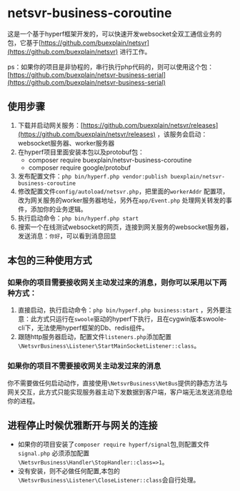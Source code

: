 # netsvr-business-coroutine

这是一个基于hyperf框架开发的，可以快速开发websocket全双工通信业务的包，它基于[https://github.com/buexplain/netsvr](https://github.com/buexplain/netsvr)
进行工作。

ps：如果你的项目是非协程的，串行执行php代码的，则可以使用这个包：[https://github.com/buexplain/netsvr-business-serial](https://github.com/buexplain/netsvr-business-serial)

## 使用步骤

1. 下载并启动网关服务：[https://github.com/buexplain/netsvr/releases](https://github.com/buexplain/netsvr/releases)
   ，该服务会启动：websocket服务器、worker服务器
2. 在hyperf项目里面安装本包以及protobuf包：
    * composer require buexplain/netsvr-business-coroutine
    * composer require google/protobuf
3. 发布配置文件：`php bin/hyperf.php vendor:publish buexplain/netsvr-business-coroutine`
4. 修改配置文件`config/autoload/netsvr.php`，把里面的`workerAddr`
   配置项，改为网关服务的worker服务器地址，另外在`app/Event.php`
   处理网关转发的事件，添加你的业务逻辑。
5. 执行启动命令：`php bin/hyperf.php start`
6. 搜索一个在线测试websocket的网页，连接到网关服务的websocket服务器，发送消息：`你好`，可以看到消息回显

## 本包的三种使用方式

### 如果你的项目需要接收网关主动发过来的消息，则你可以采用以下两种方式：

1. 直接启动，执行启动命令：`php bin/hyperf.php business:start`
   ，另外要注意：此方式只运行在`swoole`驱动的hyperf下执行，且在cygwin版本swoole-cli下，无法使用hyperf框架的Db、redis组件。
2. 跟随http服务器启动，配置文件`listeners.php`添加配置`\NetsvrBusiness\Listener\StartMainSocketListener::class`。

### 如果你的项目不需要接收网关主动发过来的消息

你不需要做任何启动动作，直接使用`\NetsvrBusiness\NetBus`提供的静态方法与网关交互，此方式只能实现服务器主动下发数据到客户端，客户端无法发送消息给你的进程。

## 进程停止时候优雅断开与网关的连接

- 如果你的项目安装了`composer require hyperf/signal`包,则配置文件`signal.php`
  必须添加配置`\NetsvrBusiness\Handler\StopHandler::class=>1`。
- 没有安装，则不必做任何配置,本包的`\NetsvrBusiness\Listener\CloseListener::class`会自行处理。